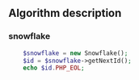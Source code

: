 ## Algorithm description

### snowflake

```php
    $snowflake = new Snowflake();
    $id = $snowflake->getNextId();
    echo $id.PHP_EOL;
```